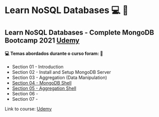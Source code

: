 # Learn NoSQL Databases 💻 :game_die:
## Learn NoSQL Databases - Complete MongoDB Bootcamp 2021 [Udemy](https://www.udemy.com/course/learn-nosql-databases-complete-mongodb-bootcamp-2019/)
#### :computer: Temas abordados durante o curso foram: :rocket:
- Section 01 - Introduction
- Section 02 - Install and Setup MongoDB Server
- Section 03 - Aggregation (Data Manipulation)
- [Section 04 - MongoDB Shell](https://github.com/romulovieira777/Learn_NoSQL_Databases/tree/main/Section%2004%20-%20MongoDB%20Shell)
- [Section 05 - Aggregation Shell](https://github.com/romulovieira777/Learn_NoSQL_Databases/tree/main/Section%2005%20-%20Aggregation%20Shell)
- Section 06 - 
- Section 07 - 

Link to course: [Udemy](https://www.udemy.com/course/learn-nosql-databases-complete-mongodb-bootcamp-2019/)
